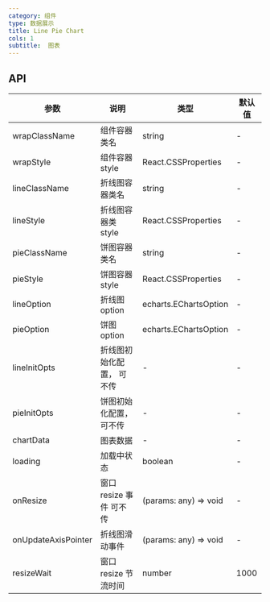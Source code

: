 ```yaml
---
category: 组件
type: 数据展示
title: Line Pie Chart
cols: 1
subtitle:  图表
---
```


## API
| 参数                | 说明                      | 类型                  | 默认值 |
| ------------------- | ------------------------- | --------------------- | ------ |
| wrapClassName       | 组件容器类名              | string                | -      |
| wrapStyle           | 组件容器 style            | React.CSSProperties   | -      |
| lineClassName       | 折线图容器类名            | string                | -      |
| lineStyle           | 折线图容器类 style        | React.CSSProperties   | -      |
| pieClassName        | 饼图容器类名              | string                | -      |
| pieStyle            | 饼图容器 style            | React.CSSProperties   | -      |
| lineOption          | 折线图 option             | echarts.EChartsOption | -      |
| pieOption           | 饼图 option               | echarts.EChartsOption | -      |
| lineInitOpts        | 折线图初始化配置， 可不传 | -                     | -      |
| pieInitOpts         | 饼图初始化配置，可不传    | -                     | -      |
| chartData           | 图表数据                  | -                     | -      |
| loading           | 加载中状态                  | boolean                     | -      |
| onResize            | 窗口 resize 事件 可不传   | (params: any) => void | -      |
| onUpdateAxisPointer | 折线图滑动事件            | (params: any) => void | -      |
| resizeWait          | 窗口 resize 节流时间      | number                | 1000   |
